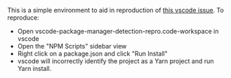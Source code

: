 This is a simple environment to aid in reproduction of [this vscode issue](https://github.com/microsoft/vscode/issues/202551). To reproduce:
- Open vscode-package-manager-detection-repro.code-workspace in vscode
- Open the "NPM Scripts" sidebar view
- Right click on a package.json and click "Run Install"
- vscode will incorrectly identify the project as a Yarn project and run Yarn install.
